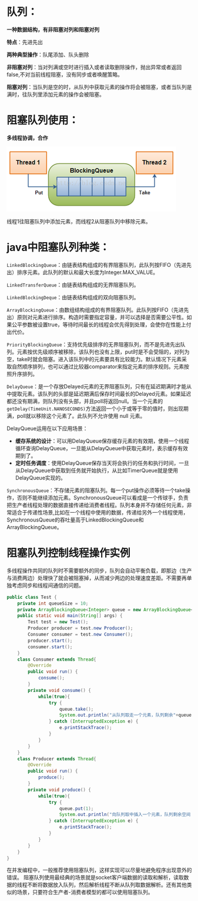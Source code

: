 # 队列：

**一种数据结构，有非阻塞对列和阻塞对列**

**特点**：先进先出

**两种典型操作**：队尾添加、队头删除

**非阻塞对列**：当对列满或空时进行插入或者读取删除操作，抛出异常或者返回false,不对当前线程阻塞，没有同步或者唤醒策略。

**阻塞对列**：当队列是空的时，从队列中获取元素的操作将会被阻塞，或者当队列是满时，往队列里添加元素的操作会被阻塞。

# 阻塞队列使用：

**多线程协调，合作**

[![image](/hexo/%E5%AE%9E%E9%99%85%E9%A1%B9%E7%9B%AE%E4%B8%AD%E6%95%B0%E6%8D%AE%E7%BB%93%E6%9E%84%E2%80%94%E9%98%9F%E5%88%97%E7%9A%84%E5%BA%94%E7%94%A8/20161025100509354.png)](/hexo/%E5%AE%9E%E9%99%85%E9%A1%B9%E7%9B%AE%E4%B8%AD%E6%95%B0%E6%8D%AE%E7%BB%93%E6%9E%84%E2%80%94%E9%98%9F%E5%88%97%E7%9A%84%E5%BA%94%E7%94%A8/20161025100509354.png)

线程1往阻塞队列中添加元素，而线程2从阻塞队列中移除元素。

# java中阻塞队列种类：

`LinkedBlockingQueue`：由链表结构组成的有界阻塞队列，此队列按FIFO（先进先出）排序元素。此队列的默认和最大长度为Integer.MAX_VALUE。

`LinkedTransferQueue`：由链表结构组成的无界阻塞队列。

`LinkedBlockingDeque`：由链表结构组成的双向阻塞队列。

`ArrayBlockingQueue`：由数组结构组成的有界阻塞队列。此队列按FIFO（先进先出）原则对元素进行排序。构造时需要指定容量，并可以选择是否需要公平性。如果公平参数被设置true，等待时间最长的线程会优先得到处理，会使你在性能上付出代价。

`PriorityBlockingQueue`：支持优先级排序的无界阻塞队列，而不是先进先出队列。元素按优先级顺序被移除，该队列也没有上限，put时是不会受阻的，对列为空，take时就会阻塞。进入该队列中的元素要具有比较能力。默认情况下元素采取自然顺序排列，也可以通过比较器comparator来指定元素的排序规则。元素按照升序排列。

`DelayQueue`：是一个存放Delayed元素的无界阻塞队列，只有在延迟期满时才能从中提取元素。该队列的头部是延迟期满后保存时间最长的Delayed元素。如果延迟都还没有期满，则队列没有头部，并且poll将返回null。当一个元素的`getDelay(TimeUnit.NANOSECONDS)`方法返回一个小于或等于零的值时，则出现期满，poll就以移除这个元素了。此队列不允许使用 null 元素。

DelayQueue运用在以下应用场景：

- **缓存系统的设计**：可以用DelayQueue保存缓存元素的有效期，使用一个线程循环查询DelayQueue，一旦能从DelayQueue中获取元素时，表示缓存有效期到了。
- **定时任务调度**：使用DelayQueue保存当天将会执行的任务和执行时间，一旦从DelayQueue中获取到任务就开始执行，从比如TimerQueue就是使用DelayQueue实现的。

`SynchronousQueue`：不存储元素的阻塞队列。每一个put操作必须等待一个take操作，否则不能继续添加元素。SynchronousQueue可以看成是一个传球手，负责把生产者线程处理的数据直接传递给消费者线程。队列本身并不存储任何元素，非常适合于传递性场景,比如在一个线程中使用的数据，传递给另外一个线程使用，SynchronousQueue的吞吐量高于LinkedBlockingQueue和ArrayBlockingQueue。

# 阻塞队列控制线程操作实例

多线程操作共同的队列时不需要额外的同步，队列会自动平衡负载，即那边（生产与消费两边）处理快了就会被阻塞掉，从而减少两边的处理速度差距。不需要再单独考虑同步和线程间通信的问题。

```java
public class Test {
    private int queueSize = 10;
    private ArrayBlockingQueue<Integer> queue = new ArrayBlockingQueue<Integer>(queueSize);
    public static void main(String[] args) {
        Test test = new Test();
        Producer producer = test.new Producer();
        Consumer consumer = test.new Consumer();
        producer.start();
        consumer.start();
    }
    class Consumer extends Thread{
        @Override
        public void run() {
            consume();
        }
        private void consume() {
            while(true){
                try {
                    queue.take();
                    System.out.println("从队列取走一个元素，队列剩余"+queue.size()+"个元素");
                } catch (InterruptedException e) {
                    e.printStackTrace();
                }
            }
        }
    }
    class Producer extends Thread{
        @Override
        public void run() {
            produce();
        }
        private void produce() {
            while(true){
                try {
                    queue.put(1);
                    System.out.println("向队列取中插入一个元素，队列剩余空间："+(queueSize-queue.size()));
                } catch (InterruptedException e) {
                    e.printStackTrace();
                }
            }
        }
    }
}
```

在并发编程中，一般推荐使用阻塞队列，这样实现可以尽量地避免程序出现意外的错误。
阻塞队列使用最经典的场景就是socket客户端数据的读取和解析，读取数据的线程不断将数据放入队列，然后解析线程不断从队列取数据解析。还有其他类似的场景，只要符合生产者-消费者模型的都可以使用阻塞队列。